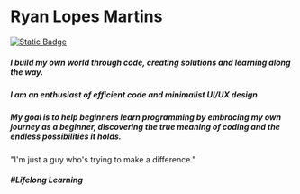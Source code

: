 # Ryan Lopes Martins

[![Static Badge](https://img.shields.io/badge/-Ryan%20Martins-B11313?style=flat-square&link=%20www.linkedin.com%2Fin%2Fryan-lopes-martins)](https://www.linkedin.com/in/ryan-lopes-martins)

##### I build my own world through code, creating solutions and learning along the way.

##### I am an enthusiast of efficient code and minimalist UI/UX design

##### My goal is to help beginners learn programming by embracing my own journey as a beginner, discovering the true meaning of coding and the endless possibilities it holds.

"I'm just a guy who's trying to make a difference."

##### #Lifelong Learning
